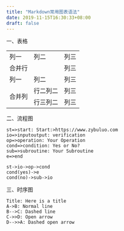 ```yaml
---
title: "Markdown常用图表语法"
date: 2019-11-15T16:30:33+08:00
draft: false
---
```


一、表格

<table>
    <tr>
        <td>列一</td> 
        <td>列二</td>
        <td>列三</td> 
   </tr>
   <tr>
        <td colspan="2">合并行</td>
        <td>列三</td>    
   </tr>
   <tr>
        <td>列一</td> 
        <td>列二</td>
        <td>列三</td> 
   </tr>
    <tr>
        <td rowspan="2">合并列</td>    
        <td >行二列二</td>
        <td>列三</td>  
    </tr>
    <tr>
        <td >行三列二</td>
        <td>列三</td>  
    </tr>
</table>

二、流程图

```flow
st=>start: Start:>https://www.zybuluo.com
io=>inputoutput: verification
op=>operation: Your Operation
cond=>condition: Yes or No?
sub=>subroutine: Your Subroutine
e=>end

st->io->op->cond
cond(yes)->e
cond(no)->sub->io
```

三、时序图

```seq
Title: Here is a title
A->B: Normal line
B-->C: Dashed line
C->>D: Open arrow
D-->>A: Dashed open arrow
```